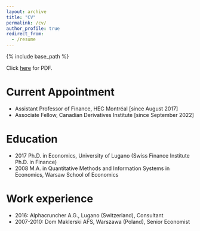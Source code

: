 ```yaml
---
layout: archive
title: "CV"
permalink: /cv/
author_profile: true
redirect_from:
  - /resume
---
```


{% include base_path %}

Click [here](../static/orlowski-cv.pdf) for PDF.

Current Appointment
======
* Assistant Professor of Finance, HEC Montréal [since  August 2017]
* Associate Fellow, Canadian Derivatives Institute [since September 2022]

Education
======
* 2017 Ph.D. in Economics, University of Lugano (Swiss Finance Institute Ph.D. in Finance)
* 2008 M.A. in Quantitative Methods and Information Systems in Economics, Warsaw School of Economics

Work experience
======
* 2016: Alphacruncher A.G., Lugano (Switzerland), Consultant
* 2007-2010: Dom Maklerski AFS, Warszawa (Poland), Senior Economist
  
<!-- Publications
======
  <ul>{% for post in site.publications %}
    {% include archive-single-cv.html %}
  {% endfor %}</ul>
 -->  
<!-- Talks
======
  <ul>{% for post in site.talks %}
    {% include archive-single-talk-cv.html %}
  {% endfor %}</ul> -->
  
<!-- Teaching
======
  <ul>{% for post in site.teaching %}
    {% include archive-single-cv.html %}
  {% endfor %}</ul> -->